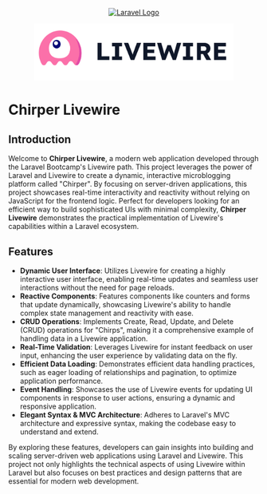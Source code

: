 <p align="center"><a href="https://laravel.com" target="_blank"><img src="https://raw.githubusercontent.com/laravel/art/master/logo-lockup/5%20SVG/2%20CMYK/1%20Full%20Color/laravel-logolockup-cmyk-red.svg" width="400" alt="Laravel Logo"></a></p>

<p align="center"><a href="https://livewire.laravel.com/" target="_blank"><img src="https://raw.githubusercontent.com/livewire/livewire/main/art/readme_logo.png" width="400" alt="Livewire Logo"></a></p>

# Chirper Livewire

## Introduction

Welcome to **Chirper Livewire**, a modern web application developed through the Laravel Bootcamp's Livewire path. This project leverages the power of Laravel and Livewire to create a dynamic, interactive microblogging platform called "Chirper". By focusing on server-driven applications, this project showcases real-time interactivity and reactivity without relying on JavaScript for the frontend logic. Perfect for developers looking for an efficient way to build sophisticated UIs with minimal complexity, **Chirper Livewire** demonstrates the practical implementation of Livewire's capabilities within a Laravel ecosystem.

## Features

- **Dynamic User Interface**: Utilizes Livewire for creating a highly interactive user interface, enabling real-time updates and seamless user interactions without the need for page reloads.
- **Reactive Components**: Features components like counters and forms that update dynamically, showcasing Livewire's ability to handle complex state management and reactivity with ease.
- **CRUD Operations**: Implements Create, Read, Update, and Delete (CRUD) operations for "Chirps", making it a comprehensive example of handling data in a Livewire application.
- **Real-Time Validation**: Leverages Livewire for instant feedback on user input, enhancing the user experience by validating data on the fly.
- **Efficient Data Loading**: Demonstrates efficient data handling practices, such as eager loading of relationships and pagination, to optimize application performance.
- **Event Handling**: Showcases the use of Livewire events for updating UI components in response to user actions, ensuring a dynamic and responsive application.
- **Elegant Syntax & MVC Architecture**: Adheres to Laravel's MVC architecture and expressive syntax, making the codebase easy to understand and extend.

By exploring these features, developers can gain insights into building and scaling server-driven web applications using Laravel and Livewire. This project not only highlights the technical aspects of using Livewire within Laravel but also focuses on best practices and design patterns that are essential for modern web development.
